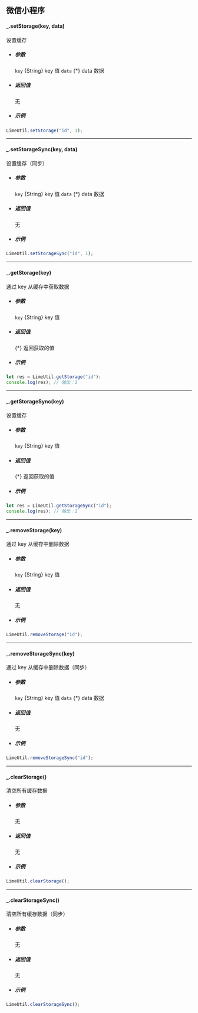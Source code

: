 ## 微信小程序

#### \_.setStorage(key, data)

设置缓存

- ##### 参数

  `key` {String} key 值
  `data` {\*} data 数据

- ##### 返回值

  无

- ##### 示例

```javascript
LimeUtil.setStorage("id", 1);
```

---

#### \_.setStorageSync(key, data)

设置缓存（同步）

- ##### 参数

  `key` {String} key 值
  `data` {\*} data 数据

- ##### 返回值

  无

- ##### 示例

```javascript
LimeUtil.setStorageSync("id", 1);
```

---

#### \_.getStorage(key)

通过 key 从缓存中获取数据

- ##### 参数

  `key` {String} key 值

- ##### 返回值

  {\*} 返回获取的值

- ##### 示例

```javascript
let res = LimeUtil.getStorage("id");
console.log(res); // 输出：1
```

---

#### \_.getStorageSync(key)

设置缓存

- ##### 参数

  `key` {String} key 值

- ##### 返回值

  {\*} 返回获取的值

- ##### 示例

```javascript
let res = LimeUtil.getStorageSync("id");
console.log(res); // 输出：1
```

---

#### \_.removeStorage(key)

通过 key 从缓存中删除数据

- ##### 参数

  `key` {String} key 值

- ##### 返回值

  无

- ##### 示例

```javascript
LimeUtil.removeStorage("id");
```

---

#### \_.removeStorageSync(key)

通过 key 从缓存中删除数据（同步）

- ##### 参数

  `key` {String} key 值
  `data` {\*} data 数据

- ##### 返回值

  无

- ##### 示例

```javascript
LimeUtil.removeStorageSync("id");
```

---

#### \_.clearStorage()

清空所有缓存数据

- ##### 参数

  无

- ##### 返回值

  无

- ##### 示例

```javascript
LimeUtil.clearStorage();
```

---

#### \_.clearStorageSync()

清空所有缓存数据（同步）

- ##### 参数

  无

- ##### 返回值

  无

- ##### 示例

```javascript
LimeUtil.clearStorageSync();
```
